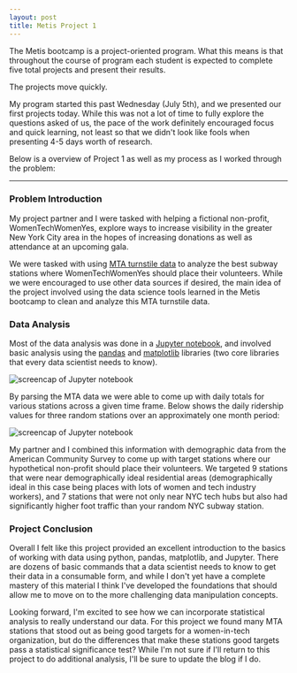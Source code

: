 ```yaml
---
layout: post
title: Metis Project 1
---
```


The Metis bootcamp is a project-oriented program. What this means is that throughout the course of program each student is expected to complete five total projects and present their results.

The projects move quickly.

My program started this past Wednesday (July 5th), and we presented our first projects today. While this was not a lot of time to fully explore the questions asked of us, the pace of the work definitely encouraged focus and quick learning, not least so that we didn't look like fools when presenting 4-5 days worth of research.

Below is a overview of Project 1 as well as my process as I worked through the problem:

---
### Problem Introduction
My project partner and I were tasked with helping a fictional non-profit, WomenTechWomenYes, explore ways to increase visibility in the greater New York City area in the hopes of increasing donations as well as attendance at an upcoming gala.

We were tasked with using [MTA turnstile data](http://web.mta.info/developers/turnstile.html) to analyze the best subway stations where WomenTechWomenYes should place their volunteers. While we were encouraged to use other data sources if desired, the main idea of the project involved using the data science tools learned in the Metis bootcamp to clean and analyze this MTA turnstile data.

### Data Analysis
Most of the data analysis was done in a [Jupyter notebook](http://jupyter-notebook-beginner-guide.readthedocs.io/en/latest/what_is_jupyter.html), and involved basic analysis using the <a href="https://en.wikipedia.org/wiki/Pandas_(software)">pandas</a> and [matplotlib](https://en.wikipedia.org/wiki/Matplotlib) libraries (two core libraries that every data scientist needs to know).

![screencap of Jupyter notebook]({{site.url}}/images/project_1_jupyter_notebook.png)  

By parsing the MTA data we were able to come up with daily totals for various stations across a given time frame. Below shows the daily ridership values for three random stations over an approximately one month period:

![screencap of Jupyter notebook]({{site.url}}/images/project_1_jupyter_notebook_2.png)

My partner and I combined this information with demographic data from the American Community Survey to come up with target stations where our hypothetical non-profit should place their volunteers. We targeted 9 stations that were near demographically ideal residential areas (demographically ideal in this case being places with lots of women and tech industry workers), and 7 stations that were not only near NYC tech hubs but also had significantly higher foot traffic than your random NYC subway station.

### Project Conclusion
Overall I felt like this project provided an excellent introduction to the basics of working with data using python, pandas, matplotlib, and Jupyter. There are dozens of basic commands that a data scientist needs to know to get their data in a consumable form, and while I don't yet have a complete mastery of this material I think I've developed the foundations that should allow me to move on to the more challenging data manipulation concepts.

Looking forward, I'm excited to see how we can incorporate statistical analysis to really understand our data. For this project we found many MTA stations that stood out as being good targets for a women-in-tech organization, but do the differences that make these stations good targets pass a statistical significance test? While I'm not sure if I'll return to this project to do additional analysis, I'll be sure to update the blog if I do.
